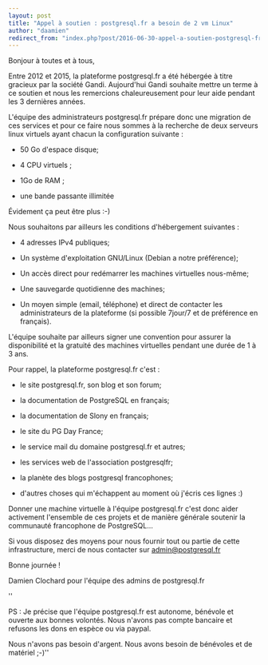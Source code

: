 ```yaml
---
layout: post
title: "Appel à soutien : postgresql.fr a besoin de 2 vm Linux"
author: "daamien"
redirect_from: "index.php?post/2016-06-30-appel-a-soutien-postgresql-fr-a-besoin-de-2-vm-linux "
---
```




Bonjour à toutes et à tous,



Entre 2012 et 2015, la plateforme postgresql.fr a été hébergée à titre gracieux par la société Gandi. Aujourd'hui Gandi souhaite mettre un terme à ce soutien et nous les remercions chaleureusement pour leur aide pendant les 3 dernières années. 



L'équipe des administrateurs postgresql.fr prépare donc une migration de ces services et pour ce faire nous sommes à la recherche de deux serveurs linux virtuels ayant chacun la configuration suivante :



* 50 Go d'espace disque;

* 4 CPU virtuels ;

* 1Go de RAM ;

* une bande passante illimitée



Évidement ça peut être plus :-)



Nous souhaitons par ailleurs les conditions d'hébergement suivantes :



* 4 adresses IPv4 publiques;

* Un système d'exploitation GNU/Linux (Debian a notre préférence);

* Un accès direct pour redémarrer les machines virtuelles nous-même;

* Une sauvegarde quotidienne des machines;

* Un moyen simple (email, téléphone) et direct de contacter les administrateurs de la plateforme (si possible 7jour/7 et de préférence en français).



L'équipe souhaite par ailleurs signer une convention pour assurer la disponibilité et la gratuité des machines virtuelles pendant une durée de 1 à 3 ans.



Pour rappel, la plateforme postgresql.fr c'est :



* le site postgresql.fr, son blog et son forum;

* la documentation de PostgreSQL en français;

* la documentation de Slony en français;

* le site du PG Day France;

* le service mail du domaine postgresql.fr et autres;

* les services web de l'association postgresqlfr;

* la planète des blogs postgresql francophones;

* d'autres choses qui m'échappent au moment où j'écris ces lignes :)



Donner une machine virtuelle à l'équipe postgresql.fr c'est donc aider activement l'ensemble de ces projets et de manière générale soutenir la communauté francophone de PostgreSQL...



Si vous disposez des moyens pour nous fournir tout ou partie de cette infrastructure, merci de nous contacter sur admin@postgresql.fr



Bonne journée !



Damien Clochard pour l'équipe des admins de postgresql.fr







''

PS : Je précise que l'équipe postgresql.fr est autonome, bénévole et ouverte aux bonnes volontés. Nous n'avons pas compte bancaire et refusons les dons en espèce ou via paypal.



Nous n'avons pas besoin d'argent. Nous avons besoin de bénévoles et de matériel ;-)''